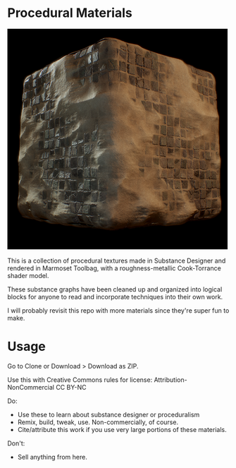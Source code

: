 # Procedural Materials

![](./Preview.png)

This is a collection of procedural textures made in Substance Designer and rendered in Marmoset Toolbag, with a roughness-metallic Cook-Torrance shader model.

These substance graphs have been cleaned up and organized into logical blocks for anyone to read and incorporate techniques into their own work.

I will probably revisit this repo with more materials since they're super fun to make.

# Usage

Go to Clone or Download > Download as ZIP.

Use this with Creative Commons rules for license: Attribution-NonCommercial CC BY-NC 

Do:
- Use these to learn about substance designer or proceduralism
- Remix, build, tweak, use. Non-commercially, of course.
- Cite/attribute this work if you use very large portions of these materials. 

Don't:
- Sell anything from here.